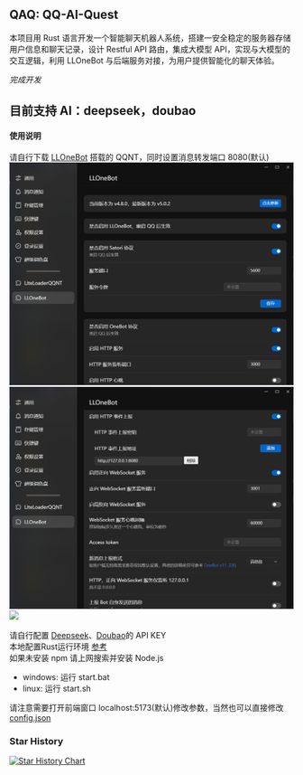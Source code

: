 ## QAQ: QQ-AI-Quest

本项目用 Rust 语言开发一个智能聊天机器人系统，搭建一安全稳定的服务器存储用户信息和聊天记录，设计 Restful API 路由，集成大模型 API，实现与大模型的交互逻辑，利用 LLOneBot 与后端服务对接，为用户提供智能化的聊天体验。

_完成开发_

## 目前支持 AI：deepseek，doubao

#### 使用说明

请自行下载 [LLOneBot](https://github.com/LLOneBot/LLOneBot) 搭载的 QQNT，同时设置消息转发端口 8080(默认)    
![](doc/J9BREAH88A257OBD.png)      
![](doc/P[JH8Y$[ZNQQ1F1W8TGAER.png)     
![](doc/FC5{N$``HO]R57GUWLX8D8G.png)    
 
请自行配置 [Deepseek](https://platform.deepseek.com/api_keys)、[Doubao](https://www.volcengine.com/product/ark)的 API KEY     
本地配置Rust运行环境 [参考](https://blog.csdn.net/qq_45325459/article/details/138031515)      
如果未安装 npm 请上网搜索并安装 Node.js  

- windows: 运行 start.bat
- linux: 运行 start.sh

请注意需要打开前端窗口 localhost:5173(默认)修改参数，当然也可以直接修改[config.json](config.json)     
       
### Star History   

<a href="https://www.star-history.com/#Shengxiang-Lin/QAQ-QQ-AI-QUEST&Date">
 <picture>
   <source media="(prefers-color-scheme: dark)" srcset="https://api.star-history.com/svg?repos=Shengxiang-Lin/QAQ-QQ-AI-QUEST&type=Date&theme=dark" />
   <source media="(prefers-color-scheme: light)" srcset="https://api.star-history.com/svg?repos=Shengxiang-Lin/QAQ-QQ-AI-QUEST&type=Date" />
   <img alt="Star History Chart" src="https://api.star-history.com/svg?repos=Shengxiang-Lin/QAQ-QQ-AI-QUEST&type=Date" />
 </picture>
</a>
